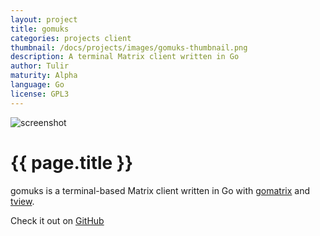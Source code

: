 ```yaml
---
layout: project
title: gomuks
categories: projects client
thumbnail: /docs/projects/images/gomuks-thumbnail.png
description: A terminal Matrix client written in Go
author: Tulir
maturity: Alpha
language: Go
license: GPL3
---
```


![screenshot](/docs/projects/images/gomuks.png "{{ page.title }}")

# {{ page.title }}
gomuks is a terminal-based Matrix client written in Go with [gomatrix](https://github.com/matrix-org/gomatrix) and [tview](https://github.com/rivo/tview).

Check it out on [GitHub](https://github.com/tulir/gomuks)
